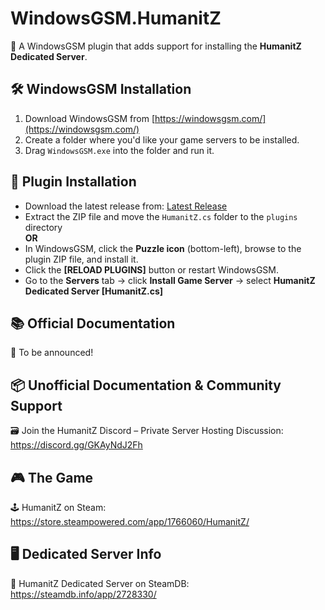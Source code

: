 # WindowsGSM.HumanitZ

🧩 A WindowsGSM plugin that adds support for installing the **HumanitZ Dedicated Server**.

## 🛠️ WindowsGSM Installation

1. Download WindowsGSM from [https://windowsgsm.com/](https://windowsgsm.com/)
2. Create a folder where you'd like your game servers to be installed.
3. Drag `WindowsGSM.exe` into the folder and run it.

## 🔌 Plugin Installation

- Download the latest release from: [Latest Release]([https://github.com/YourUsername/WindowsGSM.HumanitZ/releases/latest](https://github.com/0mnifarious/WindowsGSM.HumanitZ/archive/refs/heads/main.zip))
- Extract the ZIP file and move the `HumanitZ.cs` folder to the `plugins` directory  
  **OR**  
- In WindowsGSM, click the **Puzzle icon** (bottom-left), browse to the plugin ZIP file, and install it.
- Click the **[RELOAD PLUGINS]** button or restart WindowsGSM.
- Go to the **Servers** tab → click **Install Game Server** → select **HumanitZ Dedicated Server [HumanitZ.cs]**

## 📚 Official Documentation

📝 To be announced!

## 📦 Unofficial Documentation & Community Support

🗃️ Join the HumanitZ Discord – Private Server Hosting Discussion: https://discord.gg/GKAyNdJ2Fh

## 🎮 The Game

🕹️ HumanitZ on Steam: https://store.steampowered.com/app/1766060/HumanitZ/

## 🖥️ Dedicated Server Info

📡 HumanitZ Dedicated Server on SteamDB: https://steamdb.info/app/2728330/
